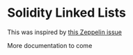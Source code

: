 # Solidity Linked Lists

This was inspired by [this Zeppelin issue](https://github.com/OpenZeppelin/openzeppelin-solidity/issues/1240)

More documentation to come
